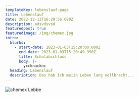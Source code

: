 ```yaml
---
templateKey: lebenslauf-page
title: Lebenslauf
date: 2022-12-12T16:29:56.680Z
description: adsvdsvsd
featuredpost: true
featuredimage: /img/chemex.jpg
intro:
  blurbs:
    - start-date: 2023-01-03T15:20:00.000Z
      end-date: 2023-01-03T15:20:49.950Z
      title: Schulabschluss
      body: |-
        yccknacknc
  heading: Lebenslauf
  description: Das hab ich meiin Leben lang vollbracht...
---
```

![chemex](/img/chemex.jpg)
Lebbe